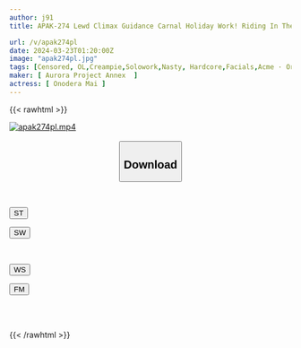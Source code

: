 ```yaml
---
author: j91
title: APAK-274 Lewd Climax Guidance Carnal Holiday Work! Riding In The Office! Squirting! Climax! Creampie! Serious Office Lady's Lewd Affair! Young Female Office Worker Mai Onodera (21)

url: /v/apak274pl
date: 2024-03-23T01:20:00Z
image: "apak274pl.jpg"
tags: [Censored, OL,Creampie,Solowork,Nasty, Hardcore,Facials,Acme · Orgasm	]
maker: [ Aurora Project Annex  ]
actress: [ Onodera Mai ]
---
```



{{< rawhtml >}}

<div class="video" data-videoid="JJkYbA9Q4XSjW3P">
    <a href="javascript:;">
        <img src="/v/apak274pl/apak274pl.jpg" width="WIDTH" height="HEIGHT" alt="apak274pl.mp4" loading="lazy">
    </a>
</div>

<script type="text/javascript" src="https://j91.asia/asset/on-demand-st.js"></script>

<br>
  <link rel="stylesheet" href="https://j91.asia/asset/bs5.css">
  
  <center>
  <button class="btn btn-primary" type="button" data-bs-toggle="collapse" data-bs-target=".multi-collapse" aria-expanded="false" aria-controls="multiCollapseExample1 multiCollapseExample2"><h2>Download</h2></button></center>
</p>
<div class="row">
  <div class="col">
    <div class="collapse multi-collapse" id="multiCollapseExample1">
      <div class="card card-body">
	      	      <br>
<div class="buttons">  
<p><a href="https://streamtape.to/v/JJkYbA9Q4XSjW3P" target="_blank"><button class="btn-hover color-3"><i class="fa fa-download"></i> ST</button></a></p>
<p><a href="https://asnwish.com/uaoox5hakte4" target="_blank"><button class="btn-hover color-2"><i class="fa fa-download"></i> SW</button></a></p></div>
    </div>
  </div>
</div>
  <div class="col">
    <div class="collapse multi-collapse" id="multiCollapseExample2">
      <div class="card card-body">
	      <br>
<div class="buttons">
<p><a href="https://wolfstream.tv/sh50qkqfobgr"><button class="btn-hover color-9"><i class="fa fa-download"></i> WS</button></a></p>
<p><a href="https://filemoon.sx/d/6ddg2liedf23"><button class="btn-hover color-8"><i class="fa fa-download"></i> FM</button></a></p></div>
<br><br>
      </div>
    </div>
  </div>
</div>

{{< /rawhtml >}}
